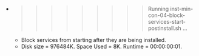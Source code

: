 * >>>>>>>>> Running inst-min-con-04-block-services-start-postinstall.sh ...
  * Block services from starting after they are being installed.
  * Disk size = 976484K. Space Used = 8K. Runtime = 00:00:00:01.

